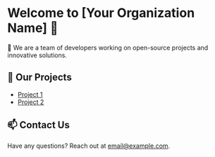 # Welcome to [Your Organization Name] 👋  
🚀 We are a team of developers working on open-source projects and innovative solutions.  

## 🌟 Our Projects  
- [Project 1](https://github.com/your-org/project1)  
- [Project 2](https://github.com/your-org/project2)  

## 📫 Contact Us  
Have any questions? Reach out at [email@example.com](mailto:email@example.com).
